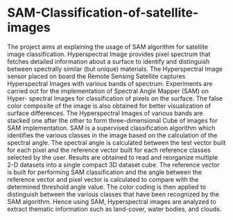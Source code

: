 # SAM-Classification-of-satellite-images
The project aims at explaining the usage of SAM algorithm for satellite image classification. Hyperspectral Image provides pixel spectrum that fetches detailed information about a surface to identify and distinguish between spectrally similar (but unique) materials. The Hyperspectral Image sensor placed on board the Remote Sensing Satellite captures Hyperspectral Images with various bands of spectrum. Experiments are carried out for the implementation of Spectral Angle Mapper (SAM) on Hyper- spectral Images for classification of pixels on the surface. The false color composite of the image is also obtained for better visualization of surface differences. The Hyperspectral Images of various bands are stacked one after the other to form three-dimensional Cube of images for SAM implementation. SAM is a supervised classification algorithm which identifies the various classes in the image based on the calculation of the spectral angle. The spectral angle is calculated between the test vector built for each pixel and the reference vector built for each reference classes selected by the user. Results are obtained to read and reorganize multiple 2-D datasets into a single compact 3D dataset cube. The reference vector is built for performing SAM classification and the angle between the reference vector and pixel vector is calculated to compare with the determined threshold angle value. The color coding is then applied to distinguish between the various classes that have been recognized by the SAM algorithm. Hence using SAM, Hyperspectral images are analyzed to extract thematic information such as land-cover, water bodies, and clouds.
